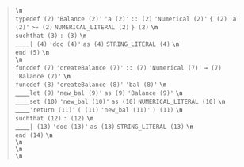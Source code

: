 <blockquote><code><b>\n</b></code><br>
<code>typedef (2)</code> <code>'Balance (2)'</code> <code>'a (2)'</code> <code>:: (2)</code> <code>'Numerical (2)'</code> <code>{ (2)</code> <code>'a (2)'</code> <code>>= (2)</code> <code>NUMERICAL_LITERAL (2)</code> <code>} (2)</code> <code><b>\n</b></code><br>
<code>suchthat (3)</code> <code>: (3)</code> <code><b>\n</b></code><br>
<code><u>&nbsp;&nbsp;&nbsp;&nbsp;</u></code><code>| (4)</code> <code>'doc (4)'</code> <code>as (4)</code> <code>STRING_LITERAL (4)</code> <code><b>\n</b></code><br>
<code>end (5)</code> <code><b>\n</b></code><br>
<code><b>\n</b></code><br>
<code>funcdef (7)</code> <code>'createBalance (7)'</code> <code>:: (7)</code> <code>'Numerical (7)'</code> <code>→ (7)</code> <code>'Balance (7)'</code> <code><b>\n</b></code><br>
<code>funcdef (8)</code> <code>'createBalance (8)'</code> <code>'bal (8)'</code> <code><b>\n</b></code><br>
<code><u>&nbsp;&nbsp;&nbsp;&nbsp;</u></code><code>let (9)</code> <code>'new_bal (9)'</code> <code>as (9)</code> <code>'Balance (9)'</code> <code><b>\n</b></code><br>
<code><u>&nbsp;&nbsp;&nbsp;&nbsp;</u></code><code>set (10)</code> <code>'new_bal (10)'</code> <code>as (10)</code> <code>NUMERICAL_LITERAL (10)</code> <code><b>\n</b></code><br>
<code><u>&nbsp;&nbsp;&nbsp;&nbsp;</u></code><code>'return (11)'</code> <code>( (11)</code> <code>'new_bal (11)'</code> <code>) (11)</code> <code><b>\n</b></code><br>
<code>suchthat (12)</code> <code>: (12)</code> <code><b>\n</b></code><br>
<code><u>&nbsp;&nbsp;&nbsp;&nbsp;</u></code><code>| (13)</code> <code>'doc (13)'</code> <code>as (13)</code> <code>STRING_LITERAL (13)</code> <code><b>\n</b></code><br>
<code>end (14)</code> <code><b>\n</b></code><br>
<code><b>\n</b></code><br>
<code><b>\n</b></code><br>
<code><b>\n</b></code><br>
</blockquote>